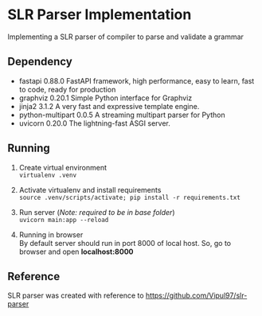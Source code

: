 # SLR Parser Implementation

Implementing a SLR parser of compiler to parse and validate a grammar

## Dependency

* fastapi 0.88.0 FastAPI framework, high performance, easy to learn, fast to code, ready for production
* graphviz 0.20.1 Simple Python interface for Graphviz
* jinja2 3.1.2 A very fast and expressive template engine.
* python-multipart 0.0.5 A streaming multipart parser for Python
* uvicorn 0.20.0 The lightning-fast ASGI server.

## Running

1. Create virtual environment  
`virtualenv .venv`

2. Activate virtualenv and install requirements  
`source .venv/scripts/activate; pip install -r requirements.txt`

3. Run server (*Note: required to be in base folder*)  
`uvicorn main:app --reload`

4. Running in browser  
By default server should run in port 8000 of local host. So, go to browser and open **localhost:8000**

## Reference

SLR parser was created with reference to <https://github.com/Vipul97/slr-parser>
